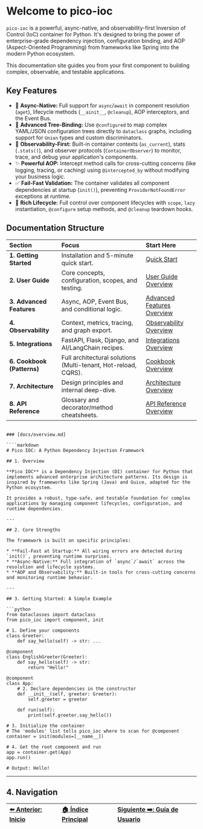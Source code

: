 # Welcome to pico-ioc

`pico-ioc` is a powerful, async-native, and observability-first Inversion of Control (IoC) container for Python. It's designed to bring the power of enterprise-grade dependency injection, configuration binding, and AOP (Aspect-Oriented Programming) from frameworks like Spring into the modern Python ecosystem.

This documentation site guides you from your first component to building complex, observable, and testable applications.

## Key Features

* 🚀 **Async-Native:** Full support for `async`/`await` in component resolution (`aget`), lifecycle methods (`__ainit__`, `@cleanup`), AOP interceptors, and the Event Bus.
* 🌳 **Advanced Tree-Binding:** Use `@configured` to map complex YAML/JSON configuration trees directly to `dataclass` graphs, including support for `Union` types and custom discriminators.
* 🔬 **Observability-First:** Built-in container contexts (`as_current`), stats (`.stats()`), and observer protocols (`ContainerObserver`) to monitor, trace, and debug your application's components.
* ✨ **Powerful AOP:** Intercept method calls for cross-cutting concerns (like logging, tracing, or caching) using `@intercepted_by` without modifying your business logic.
* ✅ **Fail-Fast Validation:** The container validates all component dependencies at startup (`init()`), preventing `ProviderNotFoundError` exceptions at runtime.
* 🧩 **Rich Lifecycle:** Full control over component lifecycles with `scope`, `lazy` instantiation, `@configure` setup methods, and `@cleanup` teardown hooks.

## Documentation Structure

| Section | Focus | Start Here |
| :--- | :--- | :--- |
| **1. Getting Started** | Installation and 5-minute quick start. | [Quick Start](./getting-started.md) |
| **2. User Guide** | Core concepts, configuration, scopes, and testing. | [User Guide Overview](./user-guide/README.md) |
| **3. Advanced Features** | Async, AOP, Event Bus, and conditional logic. | [Advanced Features Overview](./advanced-features/README.md) |
| **4. Observability** | Context, metrics, tracing, and graph export. | [Observability Overview](./observability/README.md) |
| **5. Integrations** | FastAPI, Flask, Django, and AI/LangChain recipes. | [Integrations Overview](./integrations/README.md) |
| **6. Cookbook (Patterns)** | Full architectural solutions (Multi-tenant, Hot-reload, CQRS). | [Cookbook Overview](./cookbook/README.md) |
| **7. Architecture** | Design principles and internal deep-dive. | [Architecture Overview](./architecture/README.md) |
| **8. API Reference** | Glossary and decorator/method cheatsheets. | [API Reference Overview](./api-reference/README.md) |
```

### [docs/overview.md]

````markdown
# Pico IOC: A Python Dependency Injection Framework

## 1. Overview

**Pico IOC** is a Dependency Injection (DI) container for Python that implements advanced enterprise architecture patterns. Its design is inspired by frameworks like Spring (Java) and Guice, adapted for the Python ecosystem.

It provides a robust, type-safe, and testable foundation for complex applications by managing component lifecycles, configuration, and runtime dependencies.

---

## 2. Core Strengths

The framework is built on specific principles:

* **Fail-Fast at Startup:** All wiring errors are detected during `init()`, preventing runtime surprises.
* **Async-Native:** Full integration of `async`/`await` across the resolution and lifecycle systems.
* **AOP and Observability:** Built-in tools for cross-cutting concerns and monitoring runtime behavior.

---

## 3. Getting Started: A Simple Example

```python
from dataclasses import dataclass
from pico_ioc import component, init

# 1. Define your components
class Greeter:
    def say_hello(self) -> str: ...

@component
class EnglishGreeter(Greeter):
    def say_hello(self) -> str:
        return "Hello!"

@component
class App:
    # 2. Declare dependencies in the constructor
    def __init__(self, greeter: Greeter):
        self.greeter = greeter
    
    def run(self):
        print(self.greeter.say_hello())

# 3. Initialize the container
# The 'modules' list tells pico_ioc where to scan for @component
container = init(modules=[__name__])

# 4. Get the root component and run
app = container.get(App)
app.run()

# Output: Hello!
````

-----

## 4\. Navigation

| [⬅️ Anterior: Inicio](./README.md) | [🏠 Índice Principal](./README.md) | [Siguiente ➡️: Guía de Usuario](./user-guide/README.md) |
| :--- | :--- | :--- |


